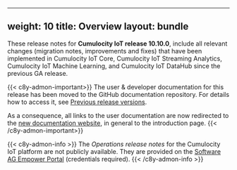 
---
weight: 10
title: Overview
layout: bundle
---

These release notes for **Cumulocity IoT release 10.10.0**, include all relevant changes (migration notes, improvements and fixes) that have been implemented in Cumulocity IoT Core, Cumulocity IoT Streaming Analytics, Cumulocity IoT Machine Learning, and Cumulocity IoT DataHub since the previous GA release.

{{< c8y-admon-important>}}
The user & developer documentation for this release has been moved to the GitHub documentation repository. For details how to access it, see [Previous release versions](https://cumulocity.com/docs/previous-versions/documentation-repository/).

As a consequence, all links to the user documentation are now redirected to the [new documentation website](https://cumulocity.com/docs), in general to the introduction page.
{{< /c8y-admon-important>}}

{{< c8y-admon-info >}}
The *Operations release notes* for the Cumulocity IoT platform are not publicly available. They are provided on the [Software AG Empower Portal](https://empower.softwareag.com/) (credentials required).
{{< /c8y-admon-info >}}

